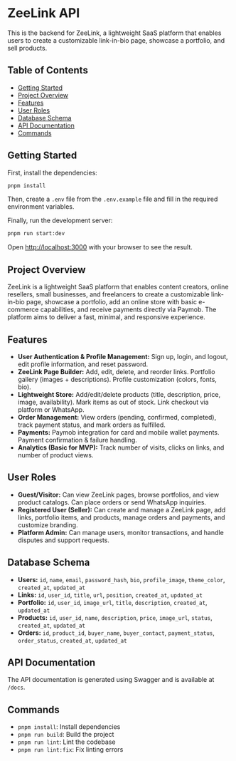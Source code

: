# ZeeLink API

This is the backend for ZeeLink, a lightweight SaaS platform that enables users to create a customizable link-in-bio page, showcase a portfolio, and sell products.

## Table of Contents

- [Getting Started](#getting-started)
- [Project Overview](#project-overview)
- [Features](#features)
- [User Roles](#user-roles)
- [Database Schema](#database-schema)
- [API Documentation](#api-documentation)
- [Commands](#commands)

## Getting Started

First, install the dependencies:

```bash
pnpm install
```

Then, create a `.env` file from the `.env.example` file and fill in the required environment variables.

Finally, run the development server:

```bash
pnpm run start:dev
```

Open [http://localhost:3000](http://localhost:3000) with your browser to see the result.

## Project Overview

ZeeLink is a lightweight SaaS platform that enables content creators, online resellers, small businesses, and freelancers to create a customizable link-in-bio page, showcase a portfolio, add an online store with basic e-commerce capabilities, and receive payments directly via Paymob. The platform aims to deliver a fast, minimal, and responsive experience.

## Features

- **User Authentication & Profile Management:** Sign up, login, and logout, edit profile information, and reset password.
- **ZeeLink Page Builder:** Add, edit, delete, and reorder links. Portfolio gallery (images + descriptions). Profile customization (colors, fonts, bio).
- **Lightweight Store:** Add/edit/delete products (title, description, price, image, availability). Mark items as out of stock. Link checkout via platform or WhatsApp.
- **Order Management:** View orders (pending, confirmed, completed), track payment status, and mark orders as fulfilled.
- **Payments:** Paymob integration for card and mobile wallet payments. Payment confirmation & failure handling.
- **Analytics (Basic for MVP):** Track number of visits, clicks on links, and number of product views.

## User Roles

- **Guest/Visitor:** Can view ZeeLink pages, browse portfolios, and view product catalogs. Can place orders or send WhatsApp inquiries.
- **Registered User (Seller):** Can create and manage a ZeeLink page, add links, portfolio items, and products, manage orders and payments, and customize branding.
- **Platform Admin:** Can manage users, monitor transactions, and handle disputes and support requests.

## Database Schema

- **Users:** `id`, `name`, `email`, `password_hash`, `bio`, `profile_image`, `theme_color`, `created_at`, `updated_at`
- **Links:** `id`, `user_id`, `title`, `url`, `position`, `created_at`, `updated_at`
- **Portfolio:** `id`, `user_id`, `image_url`, `title`, `description`, `created_at`, `updated_at`
- **Products:** `id`, `user_id`, `name`, `description`, `price`, `image_url`, `status`, `created_at`, `updated_at`
- **Orders:** `id`, `product_id`, `buyer_name`, `buyer_contact`, `payment_status`, `order_status`, `created_at`, `updated_at`

## API Documentation

The API documentation is generated using Swagger and is available at `/docs`.

## Commands

- `pnpm install`: Install dependencies
- `pnpm run build`: Build the project
- `pnpm run lint`: Lint the codebase
- `pnpm run lint:fix`: Fix linting errors
